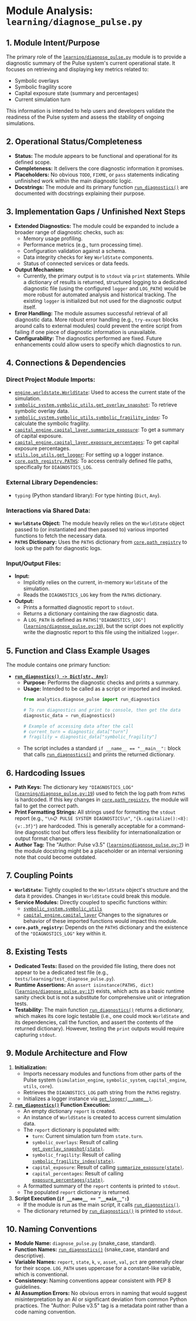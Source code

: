 # Module Analysis: `learning/diagnose_pulse.py`

## 1. Module Intent/Purpose

The primary role of the [`learning/diagnose_pulse.py`](../../../learning/diagnose_pulse.py) module is to provide a diagnostic summary of the Pulse system's current operational state. It focuses on retrieving and displaying key metrics related to:

*   Symbolic overlays
*   Symbolic fragility score
*   Capital exposure state (summary and percentages)
*   Current simulation turn

This information is intended to help users and developers validate the readiness of the Pulse system and assess the stability of ongoing simulations.

## 2. Operational Status/Completeness

*   **Status:** The module appears to be functional and operational for its defined scope.
*   **Completeness:** It delivers the core diagnostic information it promises.
*   **Placeholders:** No obvious `TODO`, `FIXME`, or `pass` statements indicating unfinished work within the main diagnostic logic.
*   **Docstrings:** The module and its primary function [`run_diagnostics()`](../../../learning/diagnose_pulse.py:24) are documented with docstrings explaining their purpose.

## 3. Implementation Gaps / Unfinished Next Steps

*   **Extended Diagnostics:** The module could be expanded to include a broader range of diagnostic checks, such as:
    *   Memory usage profiling.
    *   Performance metrics (e.g., turn processing time).
    *   Configuration validation against a schema.
    *   Data integrity checks for key `WorldState` components.
    *   Status of connected services or data feeds.
*   **Output Mechanism:**
    *   Currently, the primary output is to `stdout` via `print` statements. While a dictionary of results is returned, structured logging to a dedicated diagnostic file (using the configured `logger` and `LOG_PATH`) would be more robust for automated analysis and historical tracking. The existing `logger` is initialized but not used for the diagnostic output itself.
*   **Error Handling:** The module assumes successful retrieval of all diagnostic data. More robust error handling (e.g., `try-except` blocks around calls to external modules) could prevent the entire script from failing if one piece of diagnostic information is unavailable.
*   **Configurability:** The diagnostics performed are fixed. Future enhancements could allow users to specify which diagnostics to run.

## 4. Connections & Dependencies

### Direct Project Module Imports:

*   [`engine.worldstate.WorldState`](../../../simulation_engine/worldstate.py:10): Used to access the current state of the simulation.
*   [`symbolic_system.symbolic_utils.get_overlay_snapshot`](../../../symbolic_system/symbolic_utils.py:11): To retrieve symbolic overlay data.
*   [`symbolic_system.symbolic_utils.symbolic_fragility_index`](../../../symbolic_system/symbolic_utils.py:11): To calculate the symbolic fragility.
*   [`capital_engine.capital_layer.summarize_exposure`](../../../capital_engine/capital_layer.py:12): To get a summary of capital exposure.
*   [`capital_engine.capital_layer.exposure_percentages`](../../../capital_engine/capital_layer.py:12): To get capital exposure percentages.
*   [`utils.log_utils.get_logger`](../../../utils/log_utils.py:14): For setting up a logger instance.
*   [`core.path_registry.PATHS`](../../../core/path_registry.py:15): To access centrally defined file paths, specifically for `DIAGNOSTICS_LOG`.

### External Library Dependencies:

*   `typing` (Python standard library): For type hinting (`Dict`, `Any`).

### Interactions via Shared Data:

*   **`WorldState` Object:** The module heavily relies on the `WorldState` object passed to (or instantiated and then passed to) various imported functions to fetch the necessary data.
*   **`PATHS` Dictionary:** Uses the `PATHS` dictionary from [`core.path_registry`](../../../core/path_registry.py:15) to look up the path for diagnostic logs.

### Input/Output Files:

*   **Input:**
    *   Implicitly relies on the current, in-memory `WorldState` of the simulation.
    *   Reads the `DIAGNOSTICS_LOG` key from the `PATHS` dictionary.
*   **Output:**
    *   Prints a formatted diagnostic report to `stdout`.
    *   Returns a dictionary containing the raw diagnostic data.
    *   A `LOG_PATH` is defined as `PATHS["DIAGNOSTICS_LOG"]` ([`learning/diagnose_pulse.py:19`](../../../learning/diagnose_pulse.py:19)), but the script does not explicitly write the diagnostic report to this file using the initialized `logger`.

## 5. Function and Class Example Usages

The module contains one primary function:

*   **[`run_diagnostics() -> Dict[str, Any]`](../../../learning/diagnose_pulse.py:24):**
    *   **Purpose:** Performs the diagnostic checks and prints a summary.
    *   **Usage:** Intended to be called as a script or imported and invoked.
        ```python
        from analytics.diagnose_pulse import run_diagnostics

        # To run diagnostics and print to console, then get the data
        diagnostic_data = run_diagnostics()

        # Example of accessing data after the call
        # current_turn = diagnostic_data["turn"]
        # fragility = diagnostic_data["symbolic_fragility"]
        ```
    *   The script includes a standard `if __name__ == "__main__":` block that calls [`run_diagnostics()`](../../../learning/diagnose_pulse.py:24) and prints the returned dictionary.

## 6. Hardcoding Issues

*   **Path Keys:** The dictionary key `"DIAGNOSTICS_LOG"` ([`learning/diagnose_pulse.py:19`](../../../learning/diagnose_pulse.py:19)) used to fetch the log path from `PATHS` is hardcoded. If this key changes in [`core.path_registry`](../../../core/path_registry.py:15), the module will fail to get the correct path.
*   **Print Formatting Strings:** All strings used for formatting the `stdout` report (e.g., `"\n📋 PULSE SYSTEM DIAGNOSTICS\n"`, `"{k.capitalize():<8}: {v:.3f}"`) are hardcoded. This is generally acceptable for a command-line diagnostic tool but offers less flexibility for internationalization or output format changes.
*   **Author Tag:** The "Author: Pulse v3.5" ([`learning/diagnose_pulse.py:7`](../../../learning/diagnose_pulse.py:7)) in the module docstring might be a placeholder or an internal versioning note that could become outdated.

## 7. Coupling Points

*   **`WorldState`:** Tightly coupled to the `WorldState` object's structure and the data it provides. Changes in `WorldState` could break this module.
*   **Service Modules:** Directly coupled to specific functions within:
    *   [`symbolic_system.symbolic_utils`](../../../symbolic_system/symbolic_utils.py:11)
    *   [`capital_engine.capital_layer`](../../../capital_engine/capital_layer.py:12)
    Changes to the signatures or behavior of these imported functions would impact this module.
*   **`core.path_registry`:** Depends on the `PATHS` dictionary and the existence of the `"DIAGNOSTICS_LOG"` key within it.

## 8. Existing Tests

*   **Dedicated Tests:** Based on the provided file listing, there does not appear to be a dedicated test file (e.g., `tests/learning/test_diagnose_pulse.py`).
*   **Runtime Assertions:** An `assert isinstance(PATHS, dict)` ([`learning/diagnose_pulse.py:17`](../../../learning/diagnose_pulse.py:17)) exists, which acts as a basic runtime sanity check but is not a substitute for comprehensive unit or integration tests.
*   **Testability:** The main function [`run_diagnostics()`](../../../learning/diagnose_pulse.py:24) returns a dictionary, which makes its core logic testable (i.e., one could mock `WorldState` and its dependencies, call the function, and assert the contents of the returned dictionary). However, testing the `print` outputs would require capturing `stdout`.

## 9. Module Architecture and Flow

1.  **Initialization:**
    *   Imports necessary modules and functions from other parts of the Pulse system (`simulation_engine`, `symbolic_system`, `capital_engine`, `utils`, `core`).
    *   Retrieves the `DIAGNOSTICS_LOG` path string from the `PATHS` registry.
    *   Initializes a logger instance via [`get_logger(__name__)`](../../../utils/log_utils.py:14).
2.  **[`run_diagnostics()`](../../../learning/diagnose_pulse.py:24) Function Execution:**
    *   An empty dictionary `report` is created.
    *   An instance of `WorldState` is created to access current simulation data.
    *   The `report` dictionary is populated with:
        *   `turn`: Current simulation turn from `state.turn`.
        *   `symbolic_overlays`: Result of calling [`get_overlay_snapshot(state)`](../../../symbolic_system/symbolic_utils.py:11).
        *   `symbolic_fragility`: Result of calling [`symbolic_fragility_index(state)`](../../../symbolic_system/symbolic_utils.py:11).
        *   `capital_exposure`: Result of calling [`summarize_exposure(state)`](../../../capital_engine/capital_layer.py:12).
        *   `capital_percentages`: Result of calling [`exposure_percentages(state)`](../../../capital_engine/capital_layer.py:12).
    *   A formatted summary of the `report` contents is printed to `stdout`.
    *   The populated `report` dictionary is returned.
3.  **Script Execution (`if __name__ == "__main__":`)**
    *   If the module is run as the main script, it calls [`run_diagnostics()`](../../../learning/diagnose_pulse.py:24).
    *   The dictionary returned by [`run_diagnostics()`](../../../learning/diagnose_pulse.py:24) is printed to `stdout`.

## 10. Naming Conventions

*   **Module Name:** `diagnose_pulse.py` (snake_case, standard).
*   **Function Names:** [`run_diagnostics()`](../../../learning/diagnose_pulse.py:24) (snake_case, standard and descriptive).
*   **Variable Names:** `report`, `state`, `k`, `v`, `asset`, `val`, `pct` are generally clear for their scope. `LOG_PATH` uses uppercase for a constant-like variable, which is conventional.
*   **Consistency:** Naming conventions appear consistent with PEP 8 guidelines.
*   **AI Assumption Errors:** No obvious errors in naming that would suggest misinterpretation by an AI or significant deviation from common Python practices. The "Author: Pulse v3.5" tag is a metadata point rather than a code naming convention.